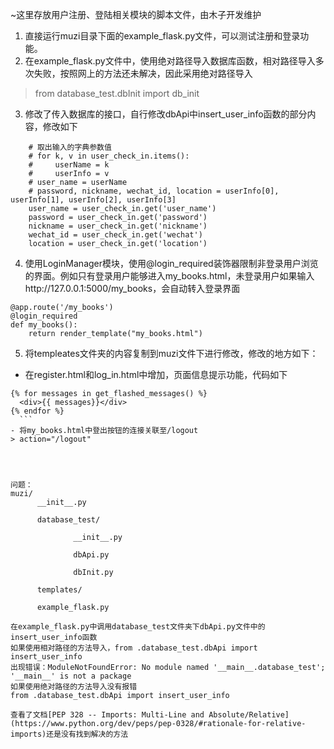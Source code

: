 ~这里存放用户注册、登陆相关模块的脚本文件，由木子开发维护
1. 直接运行muzi目录下面的example_flask.py文件，可以测试注册和登录功能。
2. 在example_flask.py文件中，使用绝对路径导入数据库函数，相对路径导入多次失败，按照网上的方法还未解决，因此采用绝对路径导入
> from database_test.dbInit import db_init
3. 修改了传入数据库的接口，自行修改dbApi中insert_user_info函数的部分内容，修改如下
```
    # 取出输入的字典参数值
    # for k, v in user_check_in.items():
    #     userName = k
    #     userInfo = v
    # user_name = userName
    # password, nickname, wechat_id, location = userInfo[0], userInfo[1], userInfo[2], userInfo[3]
    user_name = user_check_in.get('user_name')
    password = user_check_in.get('password')
    nickname = user_check_in.get('nickname')
    wechat_id = user_check_in.get('wechat')
    location = user_check_in.get('location')
```

4. 使用LoginManager模块，使用@login_required装饰器限制非登录用户浏览的界面。例如只有登录用户能够进入my_books.html，未登录用户如果输入http://127.0.0.1:5000/my_books，会自动转入登录界面
```
@app.route('/my_books')
@login_required
def my_books():
    return render_template("my_books.html")
```

5. 将templeates文件夹的内容复制到muzi文件下进行修改，修改的地方如下：
  - 在register.html和log_in.html中增加，页面信息提示功能，代码如下
  ```
{% for messages in get_flashed_messages() %}
    <div>{{ messages}}</div>
{% endfor %}
    ```
 - 将my_books.html中登出按钮的连接关联至/logout
 > action="/logout"




问题：
muzi/
        __init__.py

        database_test/
           
                __init__.py

                dbApi.py

                dbInit.py

        templates/

        example_flask.py

在example_flask.py中调用database_test文件夹下dbApi.py文件中的insert_user_info函数
如果使用相对路径的方法导入，from .database_test.dbApi import insert_user_info
出现错误：ModuleNotFoundError: No module named '__main__.database_test'; '__main__' is not a package
如果使用绝对路径的方法导入没有报错
from .database_test.dbApi import insert_user_info

查看了文档[PEP 328 -- Imports: Multi-Line and Absolute/Relative](https://www.python.org/dev/peps/pep-0328/#rationale-for-relative-imports)还是没有找到解决的方法
